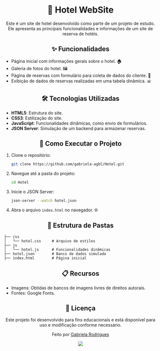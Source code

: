 <div align="center">
<h1>🏢 Hotel WebSite</h1>

Este é um site de hotel desenvolvido como parte de um projeto de estudo. Ele apresenta as principais funcionalidades e informações de um site de reserva de hotéis.

<h2>✨ Funcionalidades</h2>
<div align="left">
   
- Página inicial com informações gerais sobre o hotel. 🏠
- Galeria de fotos do hotel. 🖼️
- Página de reservas com formulário para coleta de dados do cliente. 📝
- Exibição de dados de reservas realizadas em uma tabela dinâmica. 📊
</div>

<h2>🛠️ Tecnologias Utilizadas</h2>
<div align="left">
   
- <b>HTML5</b>: Estrutura do site.
- <b>CSS3</b>: Estilização do site.
- <b>JavaScript</b>: Funcionalidades dinâmicas, como envio de formulários.
- <b>JSON Server</b>: Simulação de um backend para armazenar reservas.
</div>

<h2>🚀 Como Executar o Projeto</h2>
<div align="left">
   
1. Clone o repositório:
   ```bash
   git clone https://github.com/gabriela-agbl/Hotel.git
   ```

2. Navegue até a pasta do projeto:
   ```bash
   cd Hotel
   ```

3. Inicie o JSON Server:
   ```bash
   json-server --watch hotel.json
   ```

4. Abra o arquivo `index.html` no navegador. 🌐
</div>

<h2>📂 Estrutura de Pastas</h2>
<div align="left">
   
```
├── css
│   └── hotel.css     # Arquivo de estilos
├── js
│   └── hotel.js      # Funcionalidades dinâmicas
├── hotel.json        # Banco de dados simulado
├── index.html        # Página inicial
```
</div>

<h2>📋 Recursos</h2>
<div align="left">
   
- Imagens: Obtidas de bancos de imagens livres de direitos autorais.
- Fontes: Google Fonts.
</div>

<h2>📝 Licença</h2>
   Este projeto foi desenvolvido para fins educacionais e está disponível para uso e modificação conforme necessário.

   Feito por [Gabriela Rodrigues](https://github.com/gabriela-agbl)

![](https://user-images.githubusercontent.com/74038190/216654116-d0e8d227-7977-4edc-8d36-63461bda9503.gif)
</div>
